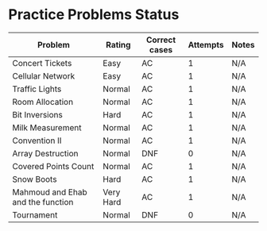 # Practice Problems Status
Problem|Rating|Correct cases|Attempts|Notes
-|-|-|-|-
Concert Tickets|Easy|AC|1|N/A
Cellular Network|Easy|AC|1|N/A
Traffic Lights|Normal|AC|1|N/A
Room Allocation|Normal|AC|1|N/A
Bit Inversions|Hard|AC|1|N/A
Milk Measurement|Normal|AC|1|N/A
Convention II|Normal|AC|1|N/A
Array Destruction|Normal|DNF|0|N/A
Covered Points Count|Normal|AC|1|N/A
Snow Boots|Hard|AC|1|N/A
Mahmoud and Ehab and the function|Very Hard|AC|1|N/A
Tournament|Normal|DNF|0|N/A